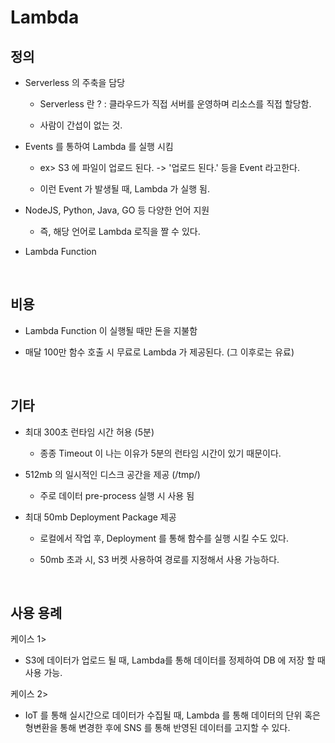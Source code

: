 # Lambda

## 정의

- Serverless 의 주축을 담당

    - Serverless 란 ? : 클라우드가 직접 서버를 운영하며 리소스를 직접 할당함.

    - 사람이 간섭이 없는 것.

- Events 를 통하여 Lambda 를 실행 시킴

    - ex> S3 에 파일이 업로드 된다. -> '업로드 된다.' 등을 Event 라고한다.

    - 이런 Event 가 발생될 때, Lambda 가 실행 됨.

- NodeJS, Python, Java, GO 등 다양한 언어 지원

    - 즉, 해당 언어로 Lambda 로직을 짤 수 있다.

- Lambda Function

<br>

## 비용

- Lambda Function 이 실행될 때만 돈을 지불함

- 매달 100만 함수 호출 시 무료로 Lambda 가 제공된다. (그 이후로는 유료)

<br>

## 기타

- 최대 300초 런타임 시간 허용 (5분)

    - 종종 Timeout 이 나는 이유가 5분의 런타임 시간이 있기 때문이다.

- 512mb 의 일시적인 디스크 공간을 제공 (/tmp/)

    - 주로 데이터 pre-process 실행 시 사용 됨 

- 최대 50mb Deployment Package 제공

    - 로컬에서 작업 후, Deployment 를 통해 함수를 실행 시킬 수도 있다. 

    - 50mb 초과 시, S3 버켓 사용하여 경로를 지정해서 사용 가능하다.


<br>

## 사용 용례

케이스 1>

- S3에 데이터가 업로드 될 때, Lambda를 통해 데이터를 정제하여 DB 에 저장 할 때 사용 가능.

케이스 2>

- IoT 를 통해 실시간으로 데이터가 수집될 때, Lambda 를 통해 데이터의 단위 혹은 형변환을 통해 변경한 후에 SNS 를 통해 반영된 데이터를 고지할 수 있다.


